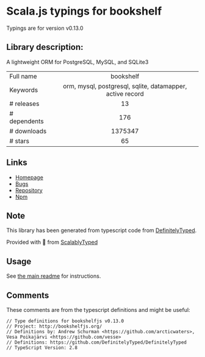 
# Scala.js typings for bookshelf

Typings are for version v0.13.0

## Library description:
A lightweight ORM for PostgreSQL, MySQL, and SQLite3

|                    |                 |
| ------------------ | :-------------: |
| Full name          | bookshelf |
| Keywords           | orm, mysql, postgresql, sqlite, datamapper, active record |
| # releases         | 13 |
| # dependents       | 176 |
| # downloads        | 1375347 |
| # stars            | 65 |

## Links
- [Homepage](http://bookshelfjs.org)
- [Bugs](https://github.com/bookshelf/bookshelf/issues)
- [Repository](https://github.com/bookshelf/bookshelf)
- [Npm](https://www.npmjs.com/package/bookshelf)
    


## Note
This library has been generated from typescript code from [DefinitelyTyped](https://definitelytyped.org).

Provided with :purple_heart: from [ScalablyTyped](https://github.com/oyvindberg/ScalablyTyped)

## Usage
See [the main readme](../../readme.md) for instructions.

## Comments

These comments are from the typescript definitions and might be useful:
```
// Type definitions for bookshelfjs v0.13.0
// Project: http://bookshelfjs.org/
// Definitions by: Andrew Schurman <https://github.com/arcticwaters>, Vesa Poikajärvi <https://github.com/vesse>
// Definitions: https://github.com/DefinitelyTyped/DefinitelyTyped
// TypeScript Version: 2.8

```

